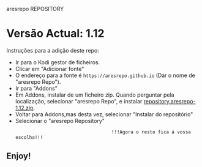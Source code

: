 aresrepo REPOSITORY
# Versão Actual: 1.12

Instruções para a adição deste repo:


<p align="left">
  <ul>
    <li>Ir para o Kodi gestor de ficheiros.</li>
    <li>Clicar em "Adicionar fonte"</li>
    <li>O endereço para a fonte é <code>https://aresrepo.github.io</code> (Dar o nome de "aresrepo Repo").</li>
    <li>Ir para "Addons"</li>
    <li>Em Addons, instalar de um ficheiro zip. Quando perguntar pela localização, selecionar "aresrepo Repo", e instalar <a href="repository.aresrepo-1.12.zip">repository.aresrepo-1.12.zip</a>.</li>
    <li>Voltar para Addons,mas desta vez, selecionar "Instalar do repositório"</li>
    <li>Selecionar o "aresrepo Repository"</li>
    
                                       !!!Agora o resto fica á vossa escolha!!!
  </ul>
</p>

## Enjoy!
